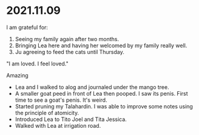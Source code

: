 # 2021.11.09

I am grateful for:

1. Seeing my family again after two months.
2. Bringing Lea here and having her welcomed by my family really well.
3. Ju agreeing to feed the cats until Thursday.

"I am loved. I feel loved."

Amazing

- Lea and I walked to alog and journaled under the mango tree.
- A smaller goat peed in front of Lea then pooped. I saw its penis. First time to see a goat's penis. It's weird.
- Started pruning my Talahardin. I was able to improve some notes using the principle of atomicity.
- Introduced Lea to Tito Joel and Tita Jessica.
- Walked with Lea at irrigation road.

